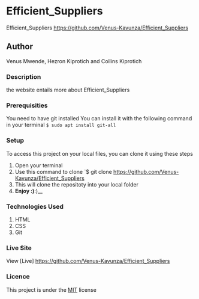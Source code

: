 # Efficient_Suppliers
Efficient_Suppliers https://github.com/Venus-Kavunza/Efficient_Suppliers
## Author
Venus Mwende, Hezron Kiprotich and Collins Kiprotich
### Description
the website entails more about Efficient_Suppliers
### Prerequisities
You need to have git installed
You can install it with the following command in your terminal
`$ sudo apt install git-all`
### Setup
To access this project on your local files, you can clone it using these steps
1. Open your terminal
1. Use this command to clone `$ git clone
https://github.com/Venus-Kavunza/Efficient_Suppliers
1. This will clone the repositoty into your local folder
1. __Enjoy :)__:)__
### Technologies Used
1. HTML
1. CSS
1. Git
### Live Site
View [Live] https://github.com/Venus-Kavunza/Efficient_Suppliers
### Licence
This project is under the  [MIT](license) license